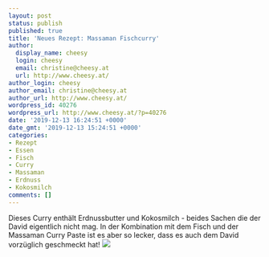 ```yaml
---
layout: post
status: publish
published: true
title: 'Neues Rezept: Massaman Fischcurry'
author:
  display_name: cheesy
  login: cheesy
  email: christine@cheesy.at
  url: http://www.cheesy.at/
author_login: cheesy
author_email: christine@cheesy.at
author_url: http://www.cheesy.at/
wordpress_id: 40276
wordpress_url: http://www.cheesy.at/?p=40276
date: '2019-12-13 16:24:51 +0000'
date_gmt: '2019-12-13 15:24:51 +0000'
categories:
- Rezept
- Essen
- Fisch
- Curry
- Massaman
- Erdnuss
- Kokosmilch
comments: []
---
```

Dieses Curry enthält Erdnussbutter und Kokosmilch - beides Sachen die der David eigentlich nicht mag. In der Kombination mit dem Fisch und der Massaman Curry Paste ist es aber so lecker, dass es auch dem David vorzüglich geschmeckt hat!
[![](http://www.cheesy.at/wp-content/uploads/Massaman-Fisch-Curry.jpg)](http://www.cheesy.at/rezepte/hauptspeisen/fisch/massaman-fisch-curry/)
